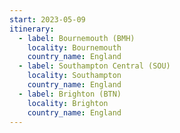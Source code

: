 ```yaml
---
start: 2023-05-09
itinerary:
  - label: Bournemouth (BMH)
    locality: Bournemouth
    country_name: England
  - label: Southampton Central (SOU)
    locality: Southampton
    country_name: England
  - label: Brighton (BTN)
    locality: Brighton
    country_name: England
---
```

